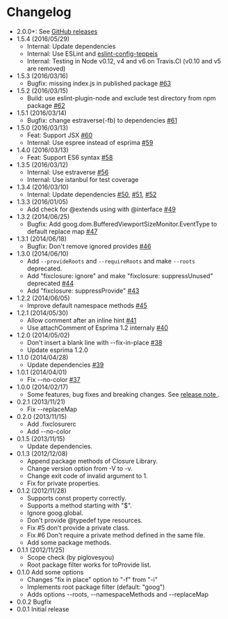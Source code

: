 # Changelog

* 2.0.0+: See [GitHub releases](https://github.com/teppeis/fixclosure/releases)
* 1.5.4 (2016/05/29)
  * Internal: Update dependencies
  * Internal: Use ESLint and [eslint-config-teppeis](https://github.com/teppeis/eslint-config-teppeis)
  * Internal: Testing in Node v0.12, v4 and v6 on Travis.CI (v0.10 and v5 are removed)
* 1.5.3 (2016/03/16)
  * Bugfix: missing index.js in published package [#63](https://github.com/teppeis/fixclosure/pull/63)
* 1.5.2 (2016/03/15)
  * Build: use eslint-plugin-node and exclude test directory from npm package [#62](https://github.com/teppeis/fixclosure/pull/62)
* 1.5.1 (2016/03/14)
  * Bugfix: change estraverse(-fb) to dependencies [#61](https://github.com/teppeis/fixclosure/pull/61)
* 1.5.0 (2016/03/13)
  * Feat: Support JSX [#60](https://github.com/teppeis/fixclosure/pull/60)
  * Internal: Use espree instead of esprima [#59](https://github.com/teppeis/fixclosure/pull/59)
* 1.4.0 (2016/03/13)
  * Feat: Support ES6 syntax [#58](https://github.com/teppeis/fixclosure/pull/58)
* 1.3.5 (2016/03/12)
  * Internal: Use estraverse [#56](https://github.com/teppeis/fixclosure/pull/56)
  * Internal: Use istanbul for test coverage
* 1.3.4 (2016/03/10)
  * Internal: Update dependencies [#50](https://github.com/teppeis/fixclosure/pull/50), [#51](https://github.com/teppeis/fixclosure/pull/51), [#52](https://github.com/teppeis/fixclosure/pull/52)
* 1.3.3 (2016/01/05)
  * Add check for @extends using with @interface [#49](https://github.com/teppeis/fixclosure/pull/49)
* 1.3.2 (2014/06/25)
  * Bugfix: Add goog.dom.BufferedViewportSizeMonitor.EventType to default replace map [#47](https://github.com/teppeis/fixclosure/pull/47)
* 1.3.1 (2014/06/18)
  * Bugfix: Don't remove ignored provides [#46](https://github.com/teppeis/fixclosure/pull/46)
* 1.3.0 (2014/06/10)
  * Add `--provideRoots` and `--requireRoots` and make `--roots` deprecated.
  * Add "fixclosure: ignore" and make "fixclosure: suppressUnused" deprecated [#44](https://github.com/teppeis/fixclosure/pull/44)
  * Add "fixclosure: suppressProvide" [#43](https://github.com/teppeis/fixclosure/pull/43)
* 1.2.2 (2014/06/05)
  * Improve default namespace methods [#45](https://github.com/teppeis/fixclosure/pull/45)
* 1.2.1 (2014/05/30)
  * Allow comment after an inline hint [#41](https://github.com/teppeis/fixclosure/pull/41)
  * Use attachComment of Esprima 1.2 internaly [#40](https://github.com/teppeis/fixclosure/pull/40)
* 1.2.0 (2014/05/02)
  * Don't insert a blank line with --fix-in-place [#38](https://github.com/teppeis/fixclosure/pull/38)
  * Update esprima 1.2.0
* 1.1.0 (2014/04/28)
  * Update dependencies [#39](https://github.com/teppeis/fixclosure/pull/39)
* 1.0.1 (2014/04/01)
  * Fix --no-color [#37](https://github.com/teppeis/fixclosure/pull/37)
* 1.0.0 (2014/02/17)
  * Some features, bug fixes and breaking changes. See [release note ](https://github.com/teppeis/fixclosure/releases/tag/1.0.0 "Release Release 1.0.0! · teppeis/fixclosure").
* 0.2.1 (2013/11/21)
  * Fix --replaceMap
* 0.2.0 (2013/11/15)
  * Add .fixclosurerc
  * Add --no-color
* 0.1.5 (2013/11/15)
  * Update dependencies.
* 0.1.3 (2012/12/08)
  * Append package methods of Closure Library.
  * Change version option from -V to -v.
  * Change exit code of invalid argument to 1.
  * Fix for private properties.
* 0.1.2 (2012/11/28)
  * Supports const property correctly.
  * Supports a method starting with "$".
  * Ignore goog.global.
  * Don't provide @typedef type resources.
  * Fix #5 don't provide a private class.
  * Fix #6 Don't require a private method defined in the same file.
  * Add some package methods.
* 0.1.1 (2012/11/25)
  * Scope check (by piglovesyou)
  * Root package filter works for toProvide list.
* 0.1.0 Add some options
  * Changes "fix in place" option to "-f" from "-i"
  * Implements root package filter (default: "goog")
  * Adds options --roots, --namespaceMethods and --replaceMap
* 0.0.2 Bugfix
* 0.0.1 Initial release
